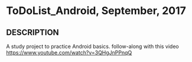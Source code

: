 # ToDoList_Android, September, 2017

## DESCRIPTION
A study project to practice Android basics.
follow-along with this video https://www.youtube.com/watch?v=3QHgJnPPnqQ
